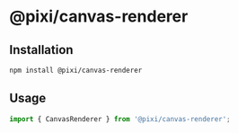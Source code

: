 # @pixi/canvas-renderer

## Installation

```bash
npm install @pixi/canvas-renderer
```

## Usage

```js
import { CanvasRenderer } from '@pixi/canvas-renderer';
```
